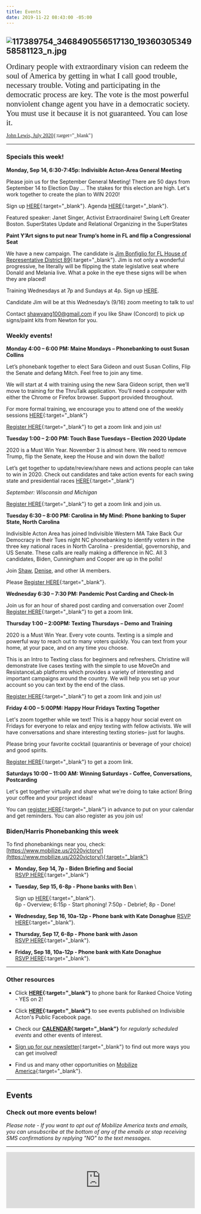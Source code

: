 ```yaml
---
title: Events
date: 2019-11-22 08:43:00 -05:00
---
```


## ![117389754_3468490556517130_1936030534958581123_n.jpg](/uploads/117389754_3468490556517130_1936030534958581123_n.jpg)

<span style="font-family:Papyrus; font-size:1.5em;">Ordinary people with extraordinary vision can redeem the soul of America by getting in what I call good trouble, necessary trouble. Voting and participating in the democratic process are key. The vote is the most powerful nonviolent change agent you have in a democratic society. You must use it because it is not guaranteed. You can lose it.</span>

<span style="font-family:Papyrus; font-size:1.0em;">[John Lewis, July 2020](https://www.nytimes.com/2020/07/30/opinion/john-lewis-civil-rights-america.html){:target="_blank"}</span>

---

### Specials this week!

**Monday, Sep 14, 6:30-7:45p: Indivisible Acton-Area General Meeting**

Please join us for the September General Meeting! There are 50 days from September 14 to Election Day ... The stakes for this election are high. Let's work together to create the plan to WIN 2020!

Sign up [HERE](https://www.mobilize.us/indivisibleacton-area/event/318645/){:target="_blank"}. Agenda [HERE](https://docs.google.com/document/d/1JeMr4d7P8I_zHN5zBteGuFQm_7KoAeViCK7kev2yHC0/edit?usp=sharing){:target="_blank"}.

Featured speaker: Janet Singer, Activist Extraordinaire! Swing Left Greater Boston.  SuperStates Update and Relational Organizing in the SuperStates

**Paint Y’Art signs to put near Trump’s home in FL and flip a Congressional Seat**

We have a new campaign. The candidate is [Jim Bonfiglio for FL House of Representative District 89](https://jimbonfigliofordistrict89.com){:target="_blank"}. Jim is not only a wonderful progressive, he literally will be flipping the state legislative seat where Donald and Melania live. What a poke in the eye these signs will be when they are placed!

Training Wednesdays at 7p and Sundays at 4p.  Sign up [HERE](https://www.thecreativitygym.org/yart-signs-for-change/).

Candidate Jim will be at this Wednesday’s (9/16) zoom meeting to talk to us!

Contact [shawyang100@gmail.com](mailto:shawyang100@gmail.com) if you like Shaw (Concord) to pick up signs/paint kits from Newton for you.

### Weekly events!

**Monday 4:00 – 6:00 PM: Maine Mondays – Phonebanking to oust Susan Collins**

Let’s phonebank together to elect Sara Gideon and oust Susan Collins, Flip the Senate and defang Mitch. Feel free to join any time.

We will start at 4 with training using the new Sara Gideon script, then we’ll move to training for the ThruTalk application. You’ll need a computer with either the Chrome or Firefox browser. Support provided throughout.

For more formal training, we encourage you to attend one of the weekly sessions [HERE](https://docs.google.com/document/d/1gO8KTjylSolnqE0MYWZBor-lh0rp1Sv8-b_MJn8TD-c/edit?usp=sharing){:target="_blank"}

[Register HERE](https://www.mobilize.us/indivisibleacton-area/event/281380/){:target="_blank"} to get a zoom link and join us!

**Tuesday 1:00 – 2:00 PM: Touch Base Tuesdays – Election 2020 Update**

2020 is a Must Win Year.  November 3 is almost here.  We need to remove Trump, flip the Senate, keep the House and win down the ballot!

Let’s get together to update/review/share news and actions people can take to win in 2020. Check out candidates and take action events for each swing state and presidential races [HERE](http://www.indivisibleacton-elections.org/){:target="_blank"}

*September: Wisconsin and Michigan*

[Register HERE](https://www.mobilize.us/indivisibleacton-area/event/270060/){:target="_blank"} to get a zoom link and join us.

**Tuesday 6:30 – 8:00 PM: Carolina in My Mind: Phone banking to Super State, North Carolina**

Indivisible Acton Area has joined Indivisible Western MA Take Back Our Democracy in their Tues night NC phonebanking to identify voters in the three key national races in North Carolina - presidential, governorship, and US Senate.
These calls are really making a difference in NC. All 3 candidates, Biden, Cunningham and Cooper are up in the polls!

Join [Shaw](mailto:shaw@indivisibleacton.org), [Denise](mailto:denise@indivisibleacton.org), and other IA members.

Please [Register HERE](https://us02web.zoom.us/meeting/register/tZEvfu-tqzwrE9EebmPU53lB1axn8YOEpZV_){:target="_blank"}.

**Wednesday 6:30 – 7:30 PM: Pandemic Post Carding and Check-In**

Join us for an hour of shared post carding and conversation over Zoom!
[Register HERE](https://www.mobilize.us/indivisibleacton-area/event/268602/){:target="_blank"} to get a zoom link.

**Thursday 1:00 – 2:00PM: Texting Thursdays – Demo and Training**

2020 is a Must Win Year. Every vote counts. Texting is a simple and powerful way to reach out to many voters quickly. You can text from your home, at your pace, and on any time you choose.

This is an Intro to Texting class for beginners and refreshers. Christine will demonstrate live cases texting with the simple to use MoveOn and ResistanceLab platforms which provides a variety of interesting and important campaigns around the country.  We will help you set up your account so you can text by the end of the class.

[Register HERE](https://www.mobilize.us/indivisibleacton-area/event/270069/){:target="_blank"} to get a zoom link and join us!

**Friday 4:00 – 5:00PM: Happy Hour Fridays Texting Together**

Let's zoom together while we text! This is a happy hour social event on Fridays for everyone to relax and enjoy texting with fellow activists. We will have conversations and share interesting texting stories– just for laughs.

Please bring your favorite cocktail (quarantinis or beverage of your choice) and good spirits.

[Register HERE](https://www.mobilize.us/indivisibleacton-area/event/274611/){:target="_blank"}  to get a zoom link.

**Saturdays 10:00 – 11:00 AM:  Winning Saturdays - Coffee, Conversations, Postcarding**

Let's get together virtually and share what we're doing to take action! Bring your coffee and your project ideas!

You can [register HERE](https://www.mobilize.us/indivisibleacton-area/event/270980/){:target="_blank"} in advance to put on your calendar and get reminders.  You can also register as you join us!

### Biden/Harris Phonebanking this week

To find phonebankings near you, check:
[https://www.mobilize.us/2020victory/](https://www.mobilize.us/2020victory/){:target="_blank"}

* **Monday, Sep 14, 7p - Biden Briefing and Social**\
  [RSVP HERE](https://www.mobilize.us/joebiden/event/282282/){:target="_blank"}  

* **Tuesday, Sep 15, 6-8p - Phone banks with Ben** \

  Sign up [HERE](https://www.mobilize.us/joebiden/event/275357/){:target="_blank"}.\
  6p - Overview; 6:15p - Start phoning!
  7:50p - Debrief; 8p -  Done!

* **Wednesday, Sep 16, 10a-12p - Phone bank with Kate Donaghue**
  [RSVP HERE](https://us02web.zoom.us/meeting/register/tZArfu2orzkuGty9bWNUYdQGpjE9WvnbDTeT){:target="_blank"}.

* **Thursday, Sep 17, 6-8p - Phone bank with Jason**\
  [RSVP HERE](https://us02web.zoom.us/meeting/register/tZYsf-Cppj0qHdQ3Ani-4rFBsmjYygk8oVa2){:target="_blank"}.

* **Friday, Sep 18, 10a-12p - Phone bank with Kate Donaghue**\
  [RSVP HERE](https://us02web.zoom.us/meeting/register/tZcqceCgpjMuH9CzkLhTDNvuV1MK92yxIzlA){:target="_blank"}.

---

### Other resources

* Click **[HERE](http://www.yeson2rcv.com/events/?fbclid=IwAR0cIxLXtCRPX539wK0wRINHn8104FcwDbzSqfMeIv16ylG0D4HRPJE2-Xs){:target="_blank"}** to phone bank for Ranked Choice Voting - YES on 2!

* Click **[HERE](https://www.facebook.com/pg/IndivisibleActon/events/?ref=page_internal){:target="_blank"}** to see events published on Indivisible Acton's Public Facebook page.


* Check our **[CALENDAR](http://www.indivisibleacton.org/calendar.html){:target="_blank"}** for *regularly scheduled events* and other events of interest.

* [Sign up for our newsletter](https://actionnetwork.org/forms/join-indivisible-acton?source=direct_link&referrer=group-indivisible-acton){:target="_blank"} to find out more ways you can get involved!

* Find us and many other opportunities on [Mobilize America](https://www.mobilize.us/indivisibleacton-area/){:target="_blank"}.

---

## Events

### Check out more events below!

*Please note - If you want to opt out of Mobilize America texts and emails, you can unsubscribe at the bottom of any of the emails or stop receiving SMS confirmations by replying "NO" to the text messages.*

---

<iframe src="https://www.mobilize.us/embed/indivisibleacton-area/feed/"
style="border:none;"
width="100%"
id="mobilize-feed-iframe">
</iframe>

<script src="https://cdnjs.cloudflare.com/ajax/libs/iframe-resizer/3.6.1/iframeResizer.min.js">
</script>

<script>iFrameResize({}, '#mobilize-feed-iframe')</script>